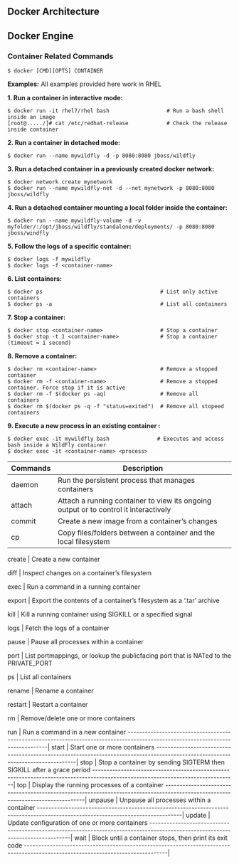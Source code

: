 ## Docker Architecture

## Docker Engine

### Container Related Commands
    $ docker [CMD][OPTS] CONTAINER
    
**Examples:**
    All examples provided here work in RHEL
    
**1. Run a container in interactive mode:**
     
    $ docker run -it rhel7/rhel bash                  # Run a bash shell inside an image
    [root@...../]# cat /etc/redhat-release            # Check the release inside container
    
 **2. Run a container in detached mode:**
      
    $ docker run --name mywildfly -d -p 8080:8080 jboss/wildfly
      
**3. Run a detached container in a previously created docker network:**
      
    $ docker network create mynetwork
    $ docker run --name mywildfly-net -d --net mynetwork -p 8080:8080 jboss/wildfly
      
**4. Run a detached container mounting a local folder inside the container:**
  
    $ docker run --name mywildfly-volume -d -v myfolder/:/opt/jboss/wildfly/standalone/deployments/ -p 8080:8080 jboss/windfly
      
**5. Follow the logs of a specific container:**
      
    $ docker logs -f mywildfly
    $ docker logs -f <container-name>
      
**6. List containers:**
      
    $ docker ps                                     # List only active containers
    $ docker ps -a                                  # List all containers
      
**7. Stop a container:**
     
    $ docker stop <container-name>                  # Stop a container
    $ docker stop -t 1 <container-name>             # Stop a container (timeout = 1 second)
      
**8. Remove a container:**
  
    $ docker rm <container-name>                    # Remove a stopped container
    $ docker rm -f <container-name>                 # Remove a stopped container. Force stop if it is active
    $ docker rm -f $(docker ps -aq)                 # Remove all containers
    $ docker rm $(docker ps -q -f "status=exited")  # Remove all stopeed containers
    
**9. Execute a new process in an existing container :**
    
    $ docker exec -it mywildfly bash               # Executes and access bash inside a WildFly container
    $ docker exec -it <container-name> <process>
       
| Commands | Description |
| --- | --- |
| daemon | Run the persistent process that manages containers |                                                              
| attach | Attach a running container to view its ongoing output or to control it interactively |
| commit | Create a new image from a container’s changes |
| cp | Copy files/folders between a container and the local filesystem |

create        | Create a new container

diff          | Inspect changes on a container’s filesystem

exec          | Run a command in a running container

export        | Export the contents of a container’s filesystem as a ‘.tar’ archive

kill          | Kill a running container using SIGKILL or a specified signal

logs          | Fetch the logs of a container

pause         | Pause all processes within a container

port          | List portmappings, or lookup the publicfacing port that is NATed to the PRIVATE_PORT

ps            | List all containers

rename        | Rename a container

restart       | Restart a container

rm            | Remove/delete one or more containers

run           | Run a command in a new container
--------------------------------------------------------------------------------------------------------------------------------|
start         | Start one or more containers
--------------------------------------------------------------------------------------------------------------------------------|
stop          | Stop a container by sending SIGTERM then SIGKILL after a grace period
--------------------------------------------------------------------------------------------------------------------------------|
top           | Display the running processes of a container
--------------------------------------------------------------------------------------------------------------------------------|
unpause       | Unpause all processes within a container
--------------------------------------------------------------------------------------------------------------------------------|
update        | Update configuration of one or more containers
--------------------------------------------------------------------------------------------------------------------------------|
wait          | Block until a container stops, then print its exit code
--------------------------------------------------------------------------------------------------------------------------------|

